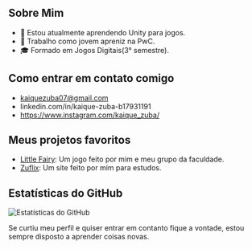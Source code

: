 ## Sobre Mim

- 🌱 Estou atualmente aprendendo Unity para jogos.
- 💼 Trabalho como jovem apreniz na PwC.
- 🎓 Formado em Jogos Digitais(3° semestre).

## Como entrar em contato comigo
- kaiquezuba07@gmail.com
- linkedin.com/in/kaique-zuba-b17931191
- https://www.instagram.com/kaique_zuba/

## Meus projetos favoritos

- [Little Fairy](https://3g2g-studio.itch.io/little-fairy): Um jogo feito por mim e meu grupo da faculdade.
- [Zuflix](https://github.com/zuba-px/Zuflix): Um site feito por mim para estudos.

## Estatísticas do GitHub

![Estatísticas do GitHub](https://github-readme-stats.vercel.app/api?username=seuusername&show_icons=true&theme=radical)

Se curtiu meu perfil e quiser entrar em contanto fique a vontade, estou sempre disposto a aprender coisas novas.













                                                                                                                    




